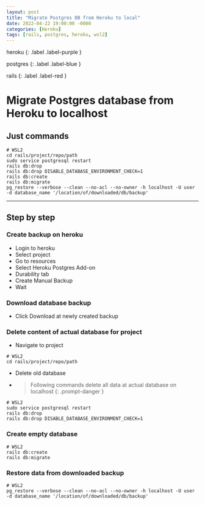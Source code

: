 ```yaml
---
layout: post
title: "Migrate Postgres DB from Heroku to local"
date: 2022-04-22 19:00:00 -0000
categories: [Heroku]
tags: [rails, postgres, heroku, wsl2]
---
```


heroku
{: .label .label-purple }

postgres
{: .label .label-blue }

rails
{: .label .label-red }

# Migrate Postgres database from Heroku to localhost

## Just commands
```console
# WSL2
cd rails/project/repo/path
sudo service postgresql restart
rails db:drop
rails db:drop DISABLE_DATABASE_ENVIRONMENT_CHECK=1
rails db:create
rails db:migrate
pg_restore --verbose --clean --no-acl --no-owner -h localhost -U user -d database_name '/location/of/downloaded/db/backup'
```

----------------------------------------
## Step by step
### Create backup on heroku
- Login to heroku
- Select project
- Go to resources
- Select Heroku Postgres Add-on
- Durability tab
- Create Manual Backup
- Wait

### Download database backup
- Click Download at newly created backup

### Delete content of actual database for project
- Navigate to project
```console
# WSL2
cd rails/project/repo/path
```
- Delete old database
- > Following commands delete all data at actual database on localhost
{: .prompt-danger }
```console
# WSL2
sudo service postgresql restart
rails db:drop
rails db:drop DISABLE_DATABASE_ENVIRONMENT_CHECK=1
```

### Create empty database
```console
# WSL2
rails db:create
rails db:migrate
```

### Restore data from downloaded backup
```console
# WSL2
pg_restore --verbose --clean --no-acl --no-owner -h localhost -U user -d database_name '/location/of/downloaded/db/backup'
```



